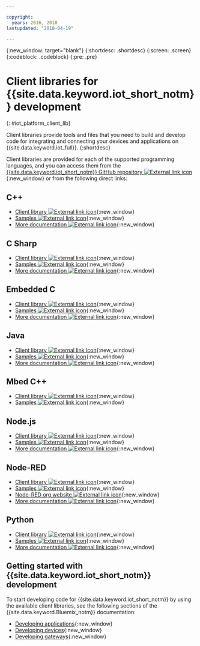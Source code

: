 ```yaml
---

copyright:
  years: 2016, 2018
lastupdated: "2018-04-19"

---
```


{:new_window: target="blank"}
{:shortdesc: .shortdesc}
{:screen: .screen}
{:codeblock: .codeblock}
{:pre: .pre}

# Client libraries for {{site.data.keyword.iot_short_notm}} development
{: #iot_platform_client_lib}

Client libraries provide tools and files that you need to build and develop code for integrating and connecting your devices and applications on {{site.data.keyword.iot_full}}.
{:shortdesc}

Client libraries are provided for each of the supported programming languages, and you can access them from the [{{site.data.keyword.iot_short_notm}} GitHub repository ![External link icon](../../icons/launch-glyph.svg "External link icon")](https://github.com/ibm-watson-iot){:new_window} or from the following direct links:

## C++

- [Client library ![External link icon](../../icons/launch-glyph.svg "External link icon")](https://github.com/ibm-watson-iot/iot-cpp){:new_window}
- [Samples ![External link icon](../../icons/launch-glyph.svg "External link icon")](https://github.com/ibm-watson-iot/iot-cpp/tree/master/samples){:new_window}
- [More documentation ![External link icon](../../icons/launch-glyph.svg "External link icon")](https://github.com/ibm-watson-iot/iot-cpp/blob/master/README.md){:new_window}

## C Sharp
- [Client library ![External link icon](../../icons/launch-glyph.svg "External link icon")](https://github.com/ibm-watson-iot/iot-csharp){:new_window}
- [Samples ![External link icon](../../icons/launch-glyph.svg "External link icon")](https://github.com/ibm-watson-iot/iot-csharp/tree/master/sample){:new_window}
- [More documentation ![External link icon](../../icons/launch-glyph.svg "External link icon")](https://github.com/ibm-watson-iot/iot-csharp/blob/master/README.md){:new_window}

## Embedded C

- [Client library ![External link icon](../../icons/launch-glyph.svg "External link icon")](https://github.com/ibm-watson-iot/iot-embeddedc){:new_window}
- [Samples ![External link icon](../../icons/launch-glyph.svg "External link icon")](https://github.com/ibm-watson-iot/iot-embeddedc/tree/master/samples){:new_window}
- [More documentation ![External link icon](../../icons/launch-glyph.svg "External link icon")](https://github.com/ibm-watson-iot/iot-embeddedc/blob/master/README.md){:new_window}


## Java
- [Client library ![External link icon](../../icons/launch-glyph.svg "External link icon")](https://github.com/ibm-watson-iot/iot-java){:new_window}
- [Samples ![External link icon](../../icons/launch-glyph.svg "External link icon")](https://github.com/ibm-watson-iot/iot-java#samples){:new_window}
- [More documentation ![External link icon](../../icons/launch-glyph.svg "External link icon")](https://github.com/ibm-watson-iot/iot-java/blob/master/README.md){:new_window}

## Mbed C++

- [Client library ![External link icon](../../icons/launch-glyph.svg "External link icon")](https://os.mbed.com/teams/IBM_IoT/code/IBMIoTF/){:new_window}
- [Samples ![External link icon](../../icons/launch-glyph.svg "External link icon")](https://os.mbed.com/teams/IBM_IoT/code/IBMIoTClientLibrarySample/){:new_window}

## Node.js
- [Client library ![External link icon](../../icons/launch-glyph.svg "External link icon")](https://github.com/ibm-watson-iot/iot-nodejs){:new_window}
- [Samples ![External link icon](../../icons/launch-glyph.svg "External link icon")](https://github.com/ibm-watson-iot/iot-nodejs/tree/master/samples){:new_window}
- [More documentation ![External link icon](../../icons/launch-glyph.svg "External link icon")](https://github.com/ibm-watson-iot/iot-nodejs/blob/master/README.md){:new_window}

## Node-RED
- [Client library ![External link icon](../../icons/launch-glyph.svg "External link icon")](https://github.com/ibm-watson-iot/iot-nodered){:new_window}
- [Samples ![External link icon](../../icons/launch-glyph.svg "External link icon")](https://github.com/ibm-watson-iot/iot-nodered/tree/master/samples/rpi){:new_window}
- [Node-RED org website ![External link icon](../../icons/launch-glyph.svg "External link icon")](http://nodered.org/){:new_window}
- [More documentation ![External link icon](../../icons/launch-glyph.svg "External link icon")](https://github.com/ibm-watson-iot/iot-nodered/blob/master/README.md){:new_window}

## Python
- [Client library ![External link icon](../../icons/launch-glyph.svg "External link icon")](https://github.com/ibm-watson-iot/iot-python){:new_window}
- [Samples ![External link icon](../../icons/launch-glyph.svg "External link icon")](https://github.com/ibm-watson-iot/iot-python/tree/master/samples){:new_window}
- [More documentation ![External link icon](../../icons/launch-glyph.svg "External link icon")](https://github.com/ibm-watson-iot/iot-python/blob/master/README.rst){:new_window}

## Getting started with {{site.data.keyword.iot_short_notm}} development

To start developing code for {{site.data.keyword.iot_short_notm}} by using the available client libraries, see the following sections of the {{site.data.keyword.Bluemix_notm}} documentation:

- [Developing applications](applications/api.html){:new_window}
- [Developing devices](devices/api.html){:new_window}
- [Developing gateways](gateways/mqtt.html){:new_window}
